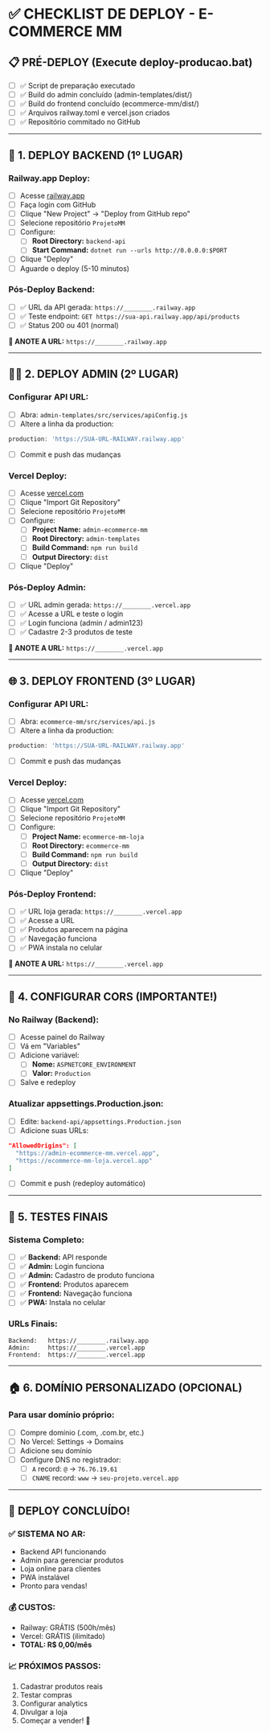 # ✅ CHECKLIST DE DEPLOY - E-COMMERCE MM

## 📋 **PRÉ-DEPLOY** (Execute deploy-producao.bat)
- [ ] ✅ Script de preparação executado
- [ ] ✅ Build do admin concluído (admin-templates/dist/)
- [ ] ✅ Build do frontend concluído (ecommerce-mm/dist/)
- [ ] ✅ Arquivos railway.toml e vercel.json criados
- [ ] ✅ Repositório commitado no GitHub

---

## 🔧 **1. DEPLOY BACKEND (1º LUGAR)**

### Railway.app Deploy:
- [ ] Acesse [railway.app](https://railway.app)
- [ ] Faça login com GitHub
- [ ] Clique "New Project" → "Deploy from GitHub repo"
- [ ] Selecione repositório `ProjetoMM`
- [ ] Configure:
  - [ ] **Root Directory:** `backend-api`
  - [ ] **Start Command:** `dotnet run --urls http://0.0.0.0:$PORT`
- [ ] Clique "Deploy"
- [ ] Aguarde o deploy (5-10 minutos)

### Pós-Deploy Backend:
- [ ] ✅ URL da API gerada: `https://________.railway.app`
- [ ] ✅ Teste endpoint: `GET https://sua-api.railway.app/api/products`
- [ ] ✅ Status 200 ou 401 (normal)

**📝 ANOTE A URL:** `https://________.railway.app`

---

## 👨‍💻 **2. DEPLOY ADMIN (2º LUGAR)**

### Configurar API URL:
- [ ] Abra: `admin-templates/src/services/apiConfig.js`
- [ ] Altere a linha da production:
```javascript
production: 'https://SUA-URL-RAILWAY.railway.app'
```
- [ ] Commit e push das mudanças

### Vercel Deploy:
- [ ] Acesse [vercel.com](https://vercel.com)
- [ ] Clique "Import Git Repository"
- [ ] Selecione repositório `ProjetoMM`
- [ ] Configure:
  - [ ] **Project Name:** `admin-ecommerce-mm`
  - [ ] **Root Directory:** `admin-templates`
  - [ ] **Build Command:** `npm run build`
  - [ ] **Output Directory:** `dist`
- [ ] Clique "Deploy"

### Pós-Deploy Admin:
- [ ] ✅ URL admin gerada: `https://________.vercel.app`
- [ ] ✅ Acesse a URL e teste o login
- [ ] ✅ Login funciona (admin / admin123)
- [ ] ✅ Cadastre 2-3 produtos de teste

**📝 ANOTE A URL:** `https://________.vercel.app`

---

## 🌐 **3. DEPLOY FRONTEND (3º LUGAR)**

### Configurar API URL:
- [ ] Abra: `ecommerce-mm/src/services/api.js`
- [ ] Altere a linha da production:
```javascript
production: 'https://SUA-URL-RAILWAY.railway.app'
```
- [ ] Commit e push das mudanças

### Vercel Deploy:
- [ ] Acesse [vercel.com](https://vercel.com) 
- [ ] Clique "Import Git Repository"
- [ ] Selecione repositório `ProjetoMM`
- [ ] Configure:
  - [ ] **Project Name:** `ecommerce-mm-loja`
  - [ ] **Root Directory:** `ecommerce-mm`
  - [ ] **Build Command:** `npm run build`
  - [ ] **Output Directory:** `dist`
- [ ] Clique "Deploy"

### Pós-Deploy Frontend:
- [ ] ✅ URL loja gerada: `https://________.vercel.app`
- [ ] ✅ Acesse a URL
- [ ] ✅ Produtos aparecem na página
- [ ] ✅ Navegação funciona
- [ ] ✅ PWA instala no celular

**📝 ANOTE A URL:** `https://________.vercel.app`

---

## 🔗 **4. CONFIGURAR CORS (IMPORTANTE!)**

### No Railway (Backend):
- [ ] Acesse painel do Railway
- [ ] Vá em "Variables"
- [ ] Adicione variável:
  - [ ] **Nome:** `ASPNETCORE_ENVIRONMENT`
  - [ ] **Valor:** `Production`
- [ ] Salve e redeploy

### Atualizar appsettings.Production.json:
- [ ] Edite: `backend-api/appsettings.Production.json`
- [ ] Adicione suas URLs:
```json
"AllowedOrigins": [
  "https://admin-ecommerce-mm.vercel.app",
  "https://ecommerce-mm-loja.vercel.app"
]
```
- [ ] Commit e push (redeploy automático)

---

## 🧪 **5. TESTES FINAIS**

### Sistema Completo:
- [ ] ✅ **Backend:** API responde
- [ ] ✅ **Admin:** Login funciona
- [ ] ✅ **Admin:** Cadastro de produto funciona  
- [ ] ✅ **Frontend:** Produtos aparecem
- [ ] ✅ **Frontend:** Navegação funciona
- [ ] ✅ **PWA:** Instala no celular

### URLs Finais:
```
Backend:   https://________.railway.app
Admin:     https://________.vercel.app
Frontend:  https://________.vercel.app
```

---

## 🏠 **6. DOMÍNIO PERSONALIZADO (OPCIONAL)**

### Para usar domínio próprio:
- [ ] Compre domínio (.com, .com.br, etc.)
- [ ] No Vercel: Settings → Domains
- [ ] Adicione seu domínio
- [ ] Configure DNS no registrador:
  - [ ] `A` record: `@` → `76.76.19.61`
  - [ ] `CNAME` record: `www` → `seu-projeto.vercel.app`

---

## 🎉 **DEPLOY CONCLUÍDO!**

### ✅ **SISTEMA NO AR:**
- Backend API funcionando
- Admin para gerenciar produtos  
- Loja online para clientes
- PWA instalável
- Pronto para vendas!

### 💰 **CUSTOS:**
- Railway: GRÁTIS (500h/mês)
- Vercel: GRÁTIS (ilimitado)
- **TOTAL: R$ 0,00/mês**

### 📈 **PRÓXIMOS PASSOS:**
1. Cadastrar produtos reais
2. Testar compras
3. Configurar analytics
4. Divulgar a loja
5. Começar a vender! 🚀
